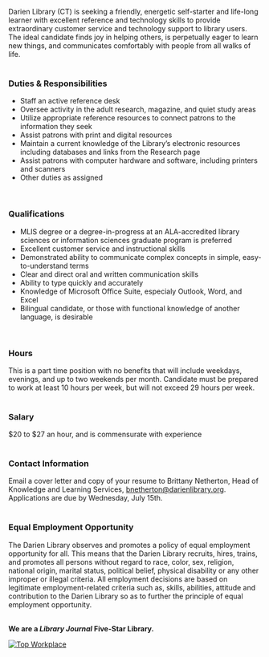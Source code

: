 Darien Library (CT) is seeking a friendly, energetic self-starter and life-long learner with excellent reference and technology skills to provide extraordinary customer service and technology support to library users. The ideal candidate finds joy in helping others, is perpetually eager to learn new things, and communicates comfortably with people from all walks of life.
<br />
<br />

### Duties & Responsibilities
* Staff an active reference desk
* Oversee activity in the adult research, magazine, and quiet study areas
* Utilize appropriate reference resources to connect patrons to the information they seek
* Assist patrons with print and digital resources
* Maintain a current knowledge of the Library’s electronic resources including databases and links from the Research page
* Assist patrons with computer hardware and software, including printers and scanners
* Other duties as assigned
<br />

### Qualifications
* MLIS degree or a degree-in-progress at an ALA-accredited library sciences or information sciences graduate program is preferred
* Excellent customer service and instructional skills
* Demonstrated ability to communicate complex concepts in simple, easy-to-understand terms
* Clear and direct oral and written communication skills
* Ability to type quickly and accurately
* Knowledge of Microsoft Office Suite, especialy Outlook, Word, and Excel
* Bilingual candidate, or those with functional knowledge of another language, is desirable
<br />

### Hours
This is a part time position with no benefits that will include weekdays, evenings, and up to two weekends per month. Candidate must be prepared to work at least 10 hours per week, but will not exceed 29 hours per week.
<br />
<br />

### Salary 
$20 to $27 an hour, and is commensurate with experience 
<br />
<br />

### Contact Information
Email a cover letter and copy of your resume to Brittany Netherton, Head of Knowledge and Learning Services, [bnetherton@darienlibrary.org](mailto:bnetherton@darienlibrary.org "Brittany Netherton"). Applications are due by Wednesday, July 15th.
<br />
<br />

### Equal Employment Opportunity
The Darien Library observes and promotes a policy of equal employment opportunity for all. This means that the Darien Library recruits, hires, trains, and promotes all persons without regard to race, color, sex, religion, national origin, marital status, political belief, physical disability or any other improper or illegal criteria. All employment decisions are based on legitimate employment-related criteria such as, skills, abilities, attitude and contribution to the Darien Library so as to further the principle of equal employment opportunity.
<br />
<br />

<div class="row margin-bottom-20">

**We are a _Library Journal_ Five-Star Library.**

<div class="col-md-3">
<a href="https://dar.to/2Re2Gd7"><img class="img-responsive" src="/uploads/logos/2018_top_places_to_work_award.jpg" alt="Top Workplace" /></a>
</div>
</div>